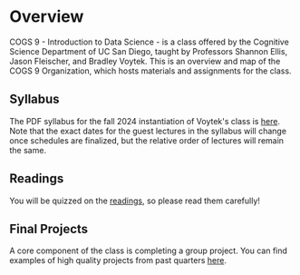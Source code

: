 # Overview
COGS 9 - Introduction to Data Science - is a class offered by the Cognitive Science Department of UC San Diego, taught by Professors Shannon Ellis, Jason Fleischer, and Bradley Voytek. This is an overview and map of the COGS 9 Organization, which hosts materials and assignments for the class.

## Syllabus
The PDF syllabus for the fall 2024 instantiation of Voytek's class is [here](COGS9_Fa23.pdf). Note that the exact dates for the guest lectures in the syllabus will change once schedules are finalized, but the relative order of lectures will remain the same.

## Readings
You will be quizzed on the [readings](https://github.com/IntroDataSci/Readings), so please read them carefully!

## Final Projects
A core component of the class is completing a group project. You can find examples of high quality projects from past quarters [here](https://github.com/IntroDataSci/Overview/tree/main/FinalProjects).
